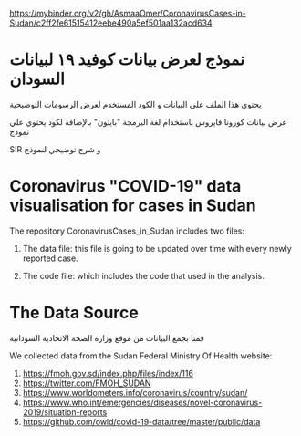 https://mybinder.org/v2/gh/AsmaaOmer/CoronavirusCases-in-Sudan/c2ff2fe61515412eebe490a5ef501aa132acd634

# نموذج لعرض بيانات كوفيد ١٩ لبيانات السودان

يحتوي هذا الملف علي البيانات و الكود المستخدم لعرض الرسومات التوضيحية  

عرض بيانات كورونا فايروس باستخدام لغة البرمجة "بايثون" بالإضافة لكود يحتوي علي نموذج 

SIR و شرح توضيحي لنموذج

    

# Coronavirus "COVID-19" data visualisation for cases in Sudan


The repository CoronavirusCases_in_Sudan includes two files: 

1. The data file: this file is going to be updated over time with every newly reported case.

2. The code file: which includes the code that used in the analysis.


# The Data Source 


قمنا بجمع البيانات من موقع وزارة الصحة الاتحادية السودانية

We collected data from the Sudan Federal Ministry Of Health website: 

1. https://fmoh.gov.sd/index.php/files/index/116
2. https://twitter.com/FMOH_SUDAN 
3. https://www.worldometers.info/coronavirus/country/sudan/
4. https://www.who.int/emergencies/diseases/novel-coronavirus-2019/situation-reports
5. https://github.com/owid/covid-19-data/tree/master/public/data
